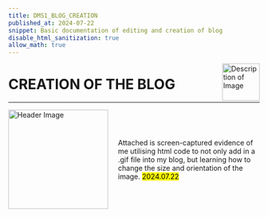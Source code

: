 ```yaml
---
title: DMS1_BLOG_CREATION
published_at: 2024-07-22
snippet: Basic documentation of editing and creation of blog
disable_html_sanitization: true
allow_math: true
---
```


<img src="https://www.hardjewelry.com/cdn/shop/files/ezgif.com-gif-maker_3.gif?v=1649272041" alt="Description of Image" style="float:right; margin-left:20px; width:75px; height:auto;">

# **CREATION OF THE BLOG**
---
<div style="display: flex; align-items: center;">
 <img src="screenshots/imgcodescreenshot.png" alt="Header Image" style="margin-right: 20px; width: 200px; height: auto;">
  <p>
    Attached is screen-captured evidence of me utilising html code to not only add in a .gif file into my blog, but learning how to change the size and orientation of the image. <mark>2024.07.22</mark>
  </p>
</div>




